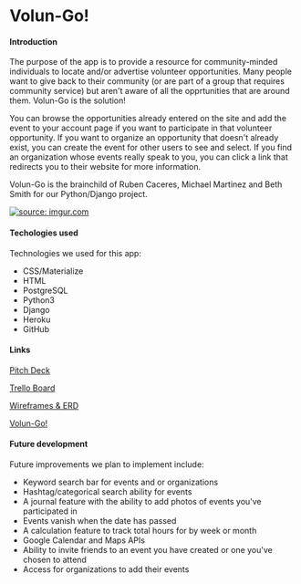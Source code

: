 # Volun-Go!


#### Introduction


The purpose of the app is to provide a resource for community-minded individuals to locate and/or advertise volunteer opportunities. Many people want to give back to their community (or are part of a group that requires community service) but aren't aware of all the opprtunities that are around them. Volun-Go is the solution!

You can browse the opportunities already entered on the site and add the event to your account page if you want to participate in that volunteer opportunity. If you want to organize an opportunity that doesn't already exist, you can create the event for other users to see and select. If you find an organization whose events really speak to you, you can click a link that redirects you to their website for more information.

Volun-Go is the brainchild of Ruben Caceres, Michael Martinez and Beth Smith for our Python/Django project. 

<a href="https://imgur.com/QTGSrCw"><img src="https://i.imgur.com/QTGSrCwl.png" title="source: imgur.com" /></a>


#### Techologies used


Technologies we used for this app:

  * CSS/Materialize
  * HTML
  * PostgreSQL
  * Python3
  * Django
  * Heroku
  * GitHub


#### Links


[Pitch Deck](https://docs.google.com/presentation/d/1Dk0PctT_g3AA0mQx8NKE249GFP4qO3Gg1lq3aBN9WB8/edit?usp=sharing)


[Trello Board](https://trello.com/b/2graod5Y/volun-go)


[Wireframes & ERD](https://docs.google.com/presentation/d/11YXWbiVTmrwGv1WRCpXx8MM5Obd-4j_9htWnQl8biKc/edit?usp=sharing)


[Volun-Go!](https://volungo.herokuapp.com/)


#### Future development


Future improvements we plan to implement include:

  * Keyword search bar for events and or organizations
  * Hashtag/categorical search ability for events
  * A journal feature with the ability to add photos of events you've participated in
  * Events vanish when the date has passed
  * A calculation feature to track total hours for by week or month
  * Google Calendar and Maps APIs
  * Ability to invite friends to an event you have created or one you've chosen to attend
  * Access for organizations to add their events
